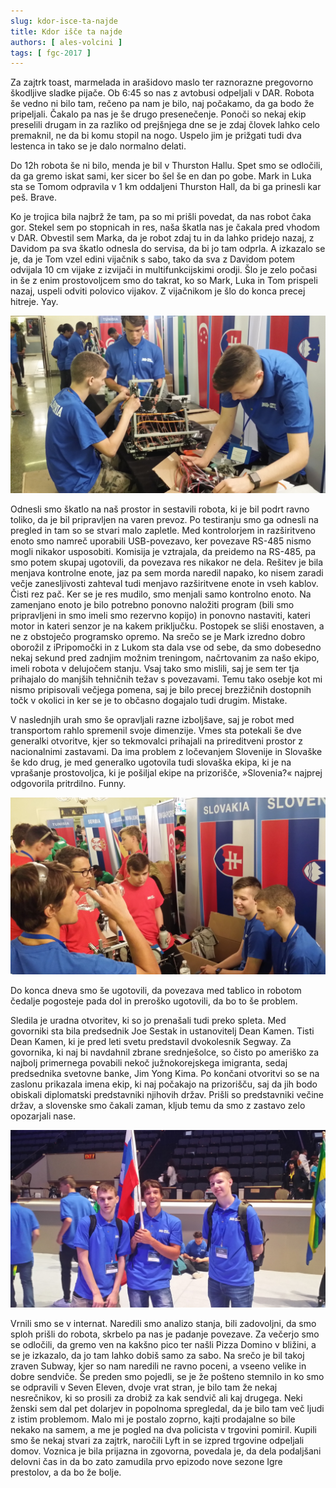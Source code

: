 ```yaml
---
slug: kdor-isce-ta-najde
title: Kdor išče ta najde
authors: [ ales-volcini ]
tags: [ fgc-2017 ]
---
```


Za zajtrk toast, marmelada in arašidovo maslo ter raznorazne pregovorno škodljive sladke
pijače. Ob 6:45 so nas z avtobusi odpeljali v DAR. Robota še vedno ni bilo tam, rečeno pa
nam je bilo, naj počakamo, da ga bodo že pripeljali. Čakalo pa nas je še drugo presenečenje.
Ponoči so nekaj ekip preselili drugam in za razliko od prejšnjega dne se je zdaj človek lahko
celo premaknil, ne da bi komu stopil na nogo. Uspelo jim je prižgati tudi dva lestenca in
tako se je dalo normalno delati.
<!-- truncate -->

Do 12h robota še ni bilo, menda je bil v Thurston Hallu. Spet smo se odločili, da ga gremo
iskat sami, ker sicer bo šel še en dan po gobe. Mark in Luka sta se Tomom odpravila v 1 km
oddaljeni Thurston Hall, da bi ga prinesli kar peš. Brave.

Ko je trojica bila najbrž že tam, pa so mi prišli povedat, da nas robot čaka gor. Stekel
sem po stopnicah in res, naša škatla nas je čakala pred vhodom v DAR. Obvestil sem Marka,
da je robot zdaj tu in da lahko pridejo nazaj, z Davidom pa sva škatlo odnesla do servisa,
da bi jo tam odprla. A izkazalo se je, da je Tom vzel edini vijačnik s sabo, tako da sva z
Davidom potem odvijala 10 cm vijake z izvijači in multifunkcijskimi orodji. Šlo je zelo
počasi in še z enim prostovoljcem smo do takrat, ko so Mark, Luka in Tom prispeli nazaj,
uspeli odviti polovico vijakov. Z vijačnikom je šlo do konca precej hitreje. Yay.

![Priprava robota](img/priprava.jpg)

Odnesli smo škatlo na naš prostor in sestavili robota, ki je bil podrt ravno toliko, da je
bil pripravljen na varen prevoz. Po testiranju smo ga odnesli na pregled in tam so se stvari
malo zapletle. Med kontrolorjem in razširitveno enoto smo namreč uporabili USB-povezavo,
ker povezave RS-485 nismo mogli nikakor usposobiti. Komisija je vztrajala, da preidemo na
RS-485, pa smo potem skupaj ugotovili, da povezava res nikakor ne dela. Rešitev je bila
menjava kontrolne enote, jaz pa sem morda naredil napako, ko nisem zaradi večje zanesljivosti
zahteval tudi menjavo razširitvene enote in vseh kablov. Čisti rez pač. Ker se je res mudilo,
smo menjali samo kontrolno enoto. Na zamenjano enoto je bilo potrebno ponovno naložiti
program (bili smo pripravljeni in smo imeli smo rezervno kopijo) in ponovno nastaviti,
kateri motor in kateri senzor je na kakem priključku. Postopek se sliši enostaven, a ne z
obstoječo programsko opremo. Na srečo se je Mark izredno dobro oborožil z iPripomočki in z
Lukom sta dala vse od sebe, da smo dobesedno nekaj sekund pred zadnjim možnim treningom,
načrtovanim za našo ekipo, imeli robota v delujočem stanju. Vsaj tako smo mislili, saj je
sem ter tja prihajalo do manjših tehničnih težav s povezavami. Temu tako osebje kot mi nismo
pripisovali večjega pomena, saj je bilo precej brezžičnih dostopnih točk v okolici in ker
se je to občasno dogajalo tudi drugim. Mistake.

V naslednjih urah smo še opravljali razne izboljšave, saj je robot med transportom rahlo
spremenil svoje dimenzije. Vmes sta potekali še dve generalki otvoritve, kjer so tekmovalci
prihajali na prireditveni prostor z nacionalnimi zastavami. Da ima problem z ločevanjem
Slovenije in Slovaške še kdo drug, je med generalko ugotovila tudi slovaška ekipa, ki je
na vprašanje prostovoljca, ki je pošiljal ekipe na prizorišče, »Slovenia?« najprej
odgovorila pritrdilno. Funny.

![Dve slovenski ekipi](img/slovenijaSlovaska.jpg)

Do konca dneva smo še ugotovili, da povezava med tablico in robotom čedalje pogosteje pada
dol in preroško ugotovili, da bo to še problem.

Sledila je uradna otvoritev, ki so jo prenašali tudi preko spleta. Med govorniki sta bila
predsednik Joe Sestak in ustanovitelj Dean Kamen. Tisti Dean Kamen, ki je pred leti svetu
predstavil dvokolesnik Segway. Za govornika, ki naj bi navdahnil zbrane srednješolce, so
čisto po ameriško za najbolj primernega povabili nekoč južnokorejskega imigranta, sedaj
predsednika svetovne banke, Jim Yong Kima. Po končani otvoritvi so se na zaslonu prikazala
imena ekip, ki naj počakajo na prizorišču, saj da jih bodo obiskali diplomatski predstavniki
njihovih držav. Prišli so predstavniki večine držav, a slovenske smo čakali zaman, kljub
temu da smo z zastavo zelo opozarjali nase.

![Luka, David in Mark s slovensko zastavo](img/ceremony.jpg)

Vrnili smo se v internat. Naredili smo analizo stanja, bili zadovoljni, da smo sploh prišli
do robota, skrbelo pa nas je padanje povezave. Za večerjo smo se odločili, da gremo ven na
kakšno pico ter našli Pizza Domino v bližini, a se je izkazalo, da jo tam lahko dobiš samo
za sabo. Na srečo je bil takoj zraven Subway, kjer so nam naredili ne ravno poceni, a vseeno
velike in dobre sendviče. Še preden smo pojedli, se je že pošteno stemnilo in ko smo se
odpravili v Seven Eleven, dvoje vrat stran, je bilo tam že nekaj nesrečnikov, ki so prosili
za drobiž za kak sendvič ali kaj drugega. Neki ženski sem dal pet dolarjev in popolnoma
spregledal, da je bilo tam več ljudi z istim problemom. Malo mi je postalo zoprno, kajti
prodajalne so bile nekako na samem, a me je pogled na dva policista v trgovini pomiril.
Kupili smo še nekaj stvari za zajtrk, naročili Lyft in se izpred trgovine odpeljali domov.
Voznica je bila prijazna in zgovorna, povedala je, da dela podaljšani delovni čas in da bo
zato zamudila prvo epizodo nove sezone Igre prestolov, a da bo že bolje.
